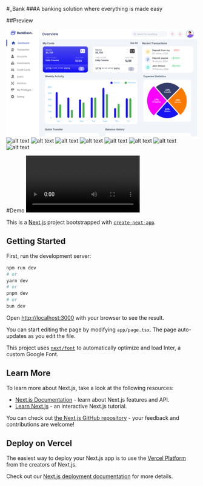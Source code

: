 #_Bank
###A banking solution where everything is made easy

##Preview

![alt text](_Bank%20images/1.png)
![alt text](https://github.com/RealMati/_Bank/tree/main/_Bank%20images/2.png)
![alt text](https://github.com/RealMati/_Bank/tree/main/_Bank%20images/3.png)
![alt text](https://github.com/RealMati/_Bank/tree/main/_Bank%20images/4.png)
![alt text](https://github.com/RealMati/_Bank/tree/main/_Bank%20images/5.png)
![alt text](https://github.com/RealMati/_Bank/tree/main/_Bank%20images/6.png)
![alt text](https://github.com/RealMati/_Bank/tree/main/_Bank%20images/7.png)
![alt text](https://github.com/RealMati/_Bank/tree/main/_Bank%20images/8.png)
![alt text](https://github.com/RealMati/_Bank/tree/main/_Bank%20images/9.png)

#Demo
![alt text](https://github.com/RealMati/_Bank/tree/main/_Bank%20images/vid.webm)

This is a [Next.js](https://nextjs.org/) project bootstrapped with [`create-next-app`](https://github.com/vercel/next.js/tree/canary/packages/create-next-app).

## Getting Started

First, run the development server:

```bash
npm run dev
# or
yarn dev
# or
pnpm dev
# or
bun dev
```

Open [http://localhost:3000](http://localhost:3000) with your browser to see the result.

You can start editing the page by modifying `app/page.tsx`. The page auto-updates as you edit the file.

This project uses [`next/font`](https://nextjs.org/docs/basic-features/font-optimization) to automatically optimize and load Inter, a custom Google Font.

## Learn More

To learn more about Next.js, take a look at the following resources:

- [Next.js Documentation](https://nextjs.org/docs) - learn about Next.js features and API.
- [Learn Next.js](https://nextjs.org/learn) - an interactive Next.js tutorial.

You can check out [the Next.js GitHub repository](https://github.com/vercel/next.js/) - your feedback and contributions are welcome!

## Deploy on Vercel

The easiest way to deploy your Next.js app is to use the [Vercel Platform](https://vercel.com/new?utm_medium=default-template&filter=next.js&utm_source=create-next-app&utm_campaign=create-next-app-readme) from the creators of Next.js.

Check out our [Next.js deployment documentation](https://nextjs.org/docs/deployment) for more details.
